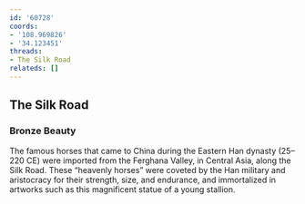 ```yaml
---
id: '60728'
coords:
- '108.969826'
- '34.123451'
threads:
- The Silk Road
relateds: []
---
```


## The Silk Road

### Bronze Beauty

The famous horses that came to China during the Eastern Han dynasty (25–220 CE) were imported from the Ferghana Valley, in Central Asia, along the Silk Road. These “heavenly horses” were coveted by the Han military and aristocracy for their strength, size, and endurance, and immortalized in artworks such as this magnificent statue of a young stallion. 
